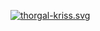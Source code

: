 [![thorgal-kriss.svg](https://s3-us-west-2.amazonaws.com/s.cdpn.io/73058/thorgal-kriss.svg)](http://rec-convo-the-edge.surge.sh/#pan1)
